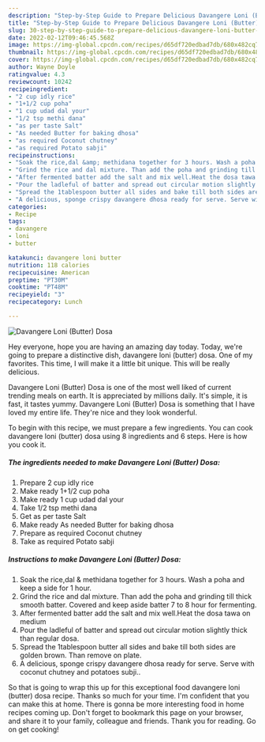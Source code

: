 ```yaml
---
description: "Step-by-Step Guide to Prepare Delicious Davangere Loni (Butter) Dosa"
title: "Step-by-Step Guide to Prepare Delicious Davangere Loni (Butter) Dosa"
slug: 30-step-by-step-guide-to-prepare-delicious-davangere-loni-butter-dosa
date: 2022-02-12T09:46:45.568Z
image: https://img-global.cpcdn.com/recipes/d65df720edbad7db/680x482cq70/davangere-loni-butter-dosa-recipe-main-photo.jpg
thumbnail: https://img-global.cpcdn.com/recipes/d65df720edbad7db/680x482cq70/davangere-loni-butter-dosa-recipe-main-photo.jpg
cover: https://img-global.cpcdn.com/recipes/d65df720edbad7db/680x482cq70/davangere-loni-butter-dosa-recipe-main-photo.jpg
author: Wayne Doyle
ratingvalue: 4.3
reviewcount: 10242
recipeingredient:
- "2 cup idly rice"
- "1+1/2 cup poha"
- "1 cup udad dal your"
- "1/2 tsp methi dana"
- "as per taste Salt"
- "As needed Butter for baking dhosa"
- "as required Coconut chutney"
- "as required Potato sabji"
recipeinstructions:
- "Soak the rice,dal &amp; methidana together for 3 hours. Wash a poha and keep a side for 1 hour."
- "Grind the rice and dal mixture. Than add the poha and grinding till thick smooth batter. Covered and keep aside batter 7 to 8 hour for fermenting."
- "After fermented batter add the salt and mix well.Heat the dosa tawa on medium"
- "Pour the ladleful of batter and spread out circular motion slightly thick than regular dosa."
- "Spread the 1tablespoon butter all sides and bake till both sides are golden brown. Than remove on plate."
- "A delicious, sponge crispy davangere dhosa ready for serve. Serve with coconut chutney and potatoes subji.."
categories:
- Recipe
tags:
- davangere
- loni
- butter

katakunci: davangere loni butter 
nutrition: 118 calories
recipecuisine: American
preptime: "PT30M"
cooktime: "PT48M"
recipeyield: "3"
recipecategory: Lunch

---
```



![Davangere Loni (Butter) Dosa](https://img-global.cpcdn.com/recipes/d65df720edbad7db/680x482cq70/davangere-loni-butter-dosa-recipe-main-photo.jpg)

Hey everyone, hope you are having an amazing day today. Today, we're going to prepare a distinctive dish, davangere loni (butter) dosa. One of my favorites. This time, I will make it a little bit unique. This will be really delicious.



Davangere Loni (Butter) Dosa is one of the most well liked of current trending meals on earth. It is appreciated by millions daily. It's simple, it is fast, it tastes yummy. Davangere Loni (Butter) Dosa is something that I have loved my entire life. They're nice and they look wonderful.


To begin with this recipe, we must prepare a few ingredients. You can cook davangere loni (butter) dosa using 8 ingredients and 6 steps. Here is how you cook it.

<!--inarticleads1-->

##### The ingredients needed to make Davangere Loni (Butter) Dosa:

1. Prepare 2 cup idly rice
1. Make ready 1+1/2 cup poha
1. Make ready 1 cup udad dal your
1. Take 1/2 tsp methi dana
1. Get as per taste Salt
1. Make ready As needed Butter for baking dhosa
1. Prepare as required Coconut chutney
1. Take as required Potato sabji




<!--inarticleads2-->

##### Instructions to make Davangere Loni (Butter) Dosa:

1. Soak the rice,dal &amp; methidana together for 3 hours. Wash a poha and keep a side for 1 hour.
1. Grind the rice and dal mixture. Than add the poha and grinding till thick smooth batter. Covered and keep aside batter 7 to 8 hour for fermenting.
1. After fermented batter add the salt and mix well.Heat the dosa tawa on medium
1. Pour the ladleful of batter and spread out circular motion slightly thick than regular dosa.
1. Spread the 1tablespoon butter all sides and bake till both sides are golden brown. Than remove on plate.
1. A delicious, sponge crispy davangere dhosa ready for serve. Serve with coconut chutney and potatoes subji..




So that is going to wrap this up for this exceptional food davangere loni (butter) dosa recipe. Thanks so much for your time. I'm confident that you can make this at home. There is gonna be more interesting food in home recipes coming up. Don't forget to bookmark this page on your browser, and share it to your family, colleague and friends. Thank you for reading. Go on get cooking!
